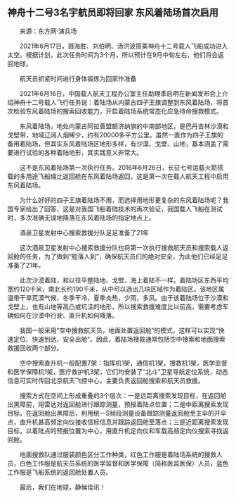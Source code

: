 ## 神舟十二号3名宇航员即将回家 东风着陆场首次启用
　　来源：东方网·演兵场

　　2021年6月17日，聂海胜、刘伯明、汤洪波搭乘神舟十二号载人飞船成功进入太空。根据计划，此次任务时间为3个月，所以预计在9月中旬左右，他们将会返回地球。

　　航天员抓紧时间进行身体锻炼为回家作准备

　　2021年6月16日，中国载人航天工程办公室主任助理季启明在新闻发布会上介绍神舟十二号载人飞行任务说：着陆场从内蒙古四子王旗调整到东风着陆场，将首次检验东风着陆场的搜索回收能力，开启着陆场系统常态化应急待命搜救模式。

　　东风着陆场，地处内蒙古阿拉善盟额济纳旗的中南部地区，是巴丹吉林沙漠和戈壁带，地域辽阔人烟稀少，约有20000多平方公里。虽然一直作为四子王旗的备用着陆场，但其实东风着陆场区地形多样，有沙漠、戈壁、山地，基本涵盖了需要进行试验的各种着陆地形，其实践意义非常大。 

　　这不是东风着陆场第一次执行任务。2016年6月26日，长征七号运载火箭搭载的多用途飞船缩比返回舱在东风着陆场返回，这是第一次在载人航天工程中启用东风着陆场。

　　为什么好好的四子王旗着陆场不用，而选择用地形更复杂的东风着陆场呢？我国专家给出了回答，这是对我国飞船着陆技术的再次验证，我国载人飞船在测试时，多次准确无误地降落在东风着陆场的指定地点上。

　　酒泉卫星发射中心搜索救援分队足足准备了21年

　　这次酒泉卫星发射中心搜索救援分队也将第一次执行搜救航天员和搜索载人返回舱的任务，为了做到“舱落人到”，确保航天员们的绝对安全，为此他们已经足足准备了21年。

　　此次沙漠着陆，和以往平整陆地、戈壁、海上着陆不一样。着陆场区东西平均宽约120千米，南北长约190千米，从中可以选出几块区域作为着陆区。该地区属温带干旱荒漠气候，冬季干冷，夏季炎热，少雨，多风。由于该着陆场位于沙漠和戈壁上，也有山地等高凸或坑洼的地形，所以搜索救援难度比以前高，需要考虑车辆如何在沙漠中行驶、直升机如何降落。

　　我国一般采用“空中搜救航天员，地面处置返回舱”的模式，这样可以实现“快速定位、快速到达、安全出舱”。因此，着陆场搜救通常包括空中搜索和地面搜索救援回收两个部分。

　　空中搜索直升机一般配置7架：指挥机1架，通信机1架，搜救机1架，医学监督和医学保障机1架，医疗救护机3架，它们均安装了“北斗”卫星导航定位系统，动态信息可实时传回北京航天飞控中心，主要负责返回舱搜索和航天员救援。

　　搜索方式在空间上形成重叠的3个层次：一是远距离搜索发现目标，在返回舱出黑障前，用雷达对返回舱进行跟踪测量，预报着陆点位置；二是中距离搜索发现目标，在返回舱出黑障后，利用统一S频段测量设备跟踪测量返回舱至主伞的开伞点，直升机甚高频定向仪接收信标信息并跟踪返回舱至落点；三是近距离搜索发现目标，以着陆点的预报位置为中心，用直升机定向仪和车载高频定向仪搜索寻找返回舱。

　　地面搜救队通过服装颜色区分工作种类，红色工作服是着陆场系统的搜救人员，白色工作服是航天员系统的医学监督和医学保障（简称医监医保）人员，蓝色工作服是飞船系统的返回舱处置人员。

　　最后，我们在地球，静候佳讯！

